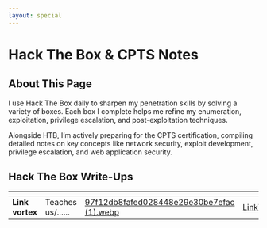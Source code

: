 ```yaml
---
layout: special
---
```

# Hack The Box & CPTS Notes

## About This Page

I use Hack The Box daily to sharpen my penetration skills by solving a variety of boxes. Each box I complete helps me refine my enumeration, exploitation, privilege escalation, and post-exploitation techniques.

Alongside HTB, I’m actively preparing for the CPTS certification, compiling detailed notes on key concepts like network security, exploit development, privilege escalation, and web application security.

## Hack The Box Write-Ups

<table data-view="cards"><thead><tr><th></th><th></th><th data-hidden data-card-cover data-type="files"></th><th data-hidden data-card-target data-type="content-ref"></th></tr></thead><tbody><tr><td><strong>Link vortex</strong></td><td>Teaches us/......</td><td><a href=".gitbook/assets/97f12db8fafed028448e29e30be7efac (1).webp">97f12db8fafed028448e29e30be7efac (1).webp</a></td><td><a href="https://app.gitbook.com/s/qSo4J7bUUbwjAVyfwaC2/easy-active/linkvortex">LinkVortex</a></td></tr></tbody></table>

